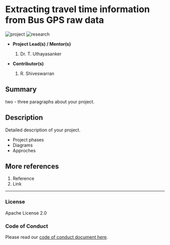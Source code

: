 # Extracting travel time information from Bus GPS raw data

![project] ![research]



- <b>Project Lead(s) / Mentor(s)</b>
    1. Dr. T. Uthayasanker 
    
- <b>Contributor(s)</b>
    1. R. Shiveswarran



## Summary

two - three paragraphs about your project.

## Description

Detailed description of your project.

- Project phases
- Diagrams
- Approches

## More references

1. Reference
2. Link

---

### License

Apache License 2.0

### Code of Conduct

Please read our [code of conduct document here](https://github.com/aaivu/aaivu-introduction/blob/master/docs/code_of_conduct.md).

[project]: https://img.shields.io/badge/-Project-blue
[research]: https://img.shields.io/badge/-Research-yellowgreen
